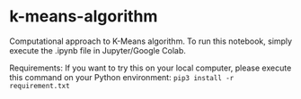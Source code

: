 # k-means-algorithm
Computational approach to K-Means algorithm. To run this notebook, simply execute the .ipynb file in Jupyter/Google Colab.

Requirements:
If you want to try this on your local computer, please execute this command on your Python environment:
```pip3 install -r requirement.txt```

